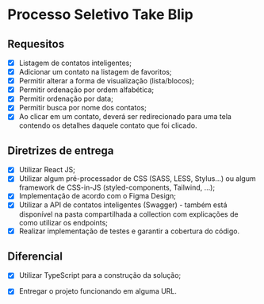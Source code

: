 # Processo Seletivo Take Blip
## Requesitos
- [x] Listagem de contatos inteligentes;
- [x] Adicionar um contato na listagem de favoritos;
- [x] Permitir  alterar a forma de visualização (lista/blocos);
- [x] Permitir ordenação por ordem alfabética;
- [x] Permitir ordenação por data;
- [x] Permitir busca por nome dos contatos;
- [x] Ao clicar em um contato, deverá ser redirecionado para uma tela contendo os detalhes daquele contato que foi clicado.

## Diretrizes de entrega
- [x] Utilizar React JS;
- [x] Utilizar algum pré-processador de CSS (SASS, LESS, Stylus...) ou algum framework de CSS-in-JS (styled-components, Tailwind, …);
- [x] Implementação de acordo com o Figma Design;
- [x] Utilizar a API de contatos inteligentes (Swagger) - também está disponível na pasta compartilhada a collection com explicações de como utilizar os endpoints;
- [x] Realizar implementação de testes e garantir a cobertura do código.

## Diferencial
- [x] Utilizar TypeScript para a construção da solução;
- [x] Entregar o projeto funcionando em alguma URL.

